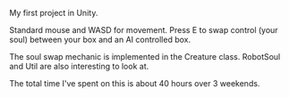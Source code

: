 My first project in Unity.

Standard mouse and WASD for movement. Press E to swap control (your soul) between your box and an AI controlled box.

The soul swap mechanic is implemented in the Creature class. RobotSoul and Util are also interesting to look at.

The total time I've spent on this is about 40 hours over 3 weekends.
